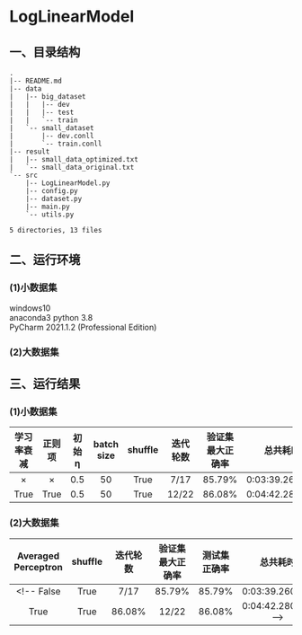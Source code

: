 
# LogLinearModel
## 一、目录结构
```
.
|-- README.md
|-- data
|   |-- big_dataset
|   |   |-- dev
|   |   |-- test
|   |   `-- train
|   `-- small_dataset
|       |-- dev.conll
|       `-- train.conll
|-- result
|   |-- small_data_optimized.txt
|   `-- small_data_original.txt
`-- src
    |-- LogLinearModel.py
    |-- config.py
    |-- dataset.py
    |-- main.py
    `-- utils.py

5 directories, 13 files
```

## 二、运行环境
### (1)小数据集
windows10    
anaconda3 python 3.8       
PyCharm 2021.1.2 (Professional Edition)
### (2)大数据集
<!-- 
linux    
anaconda3 python 3.8
```
srceen -s LinearModel
python3.8 mian.py
```
-->
## 三、运行结果
### (1)小数据集
 学习率衰减  | 正则项 | 初始η  | batch size | shuffle | 迭代轮数 | 验证集最大正确率 | 总共耗时 |
 :-----: | :-----: | :-----: | :-----: | :-----: | :-----: | :-----: | :-----: |
 ×  | × | 0.5 | 50 | True | 7/17 | 85.79% | 0:03:39.260136
 True  | True | 0.5 | 50 | True | 12/22 | 86.08% | 0:04:42.280242
 
### (2)大数据集
 Averaged Perceptron  | shuffle | 迭代轮数 | 验证集最大正确率 | 测试集正确率 | 总共耗时 |
 :-----: | :-----: | :-----: | :-----: | :-----: | :-----: |
<!--  False  | True | 7/17 | 85.79% | 85.79% | 0:03:39.260136
 True  | True | 86.08% | 12/22 | 86.08% | 0:04:42.280242 -->
